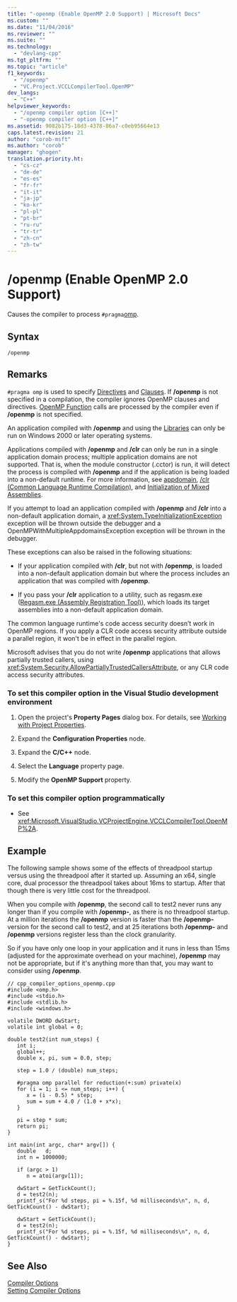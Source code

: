 ```yaml
---
title: "-openmp (Enable OpenMP 2.0 Support) | Microsoft Docs"
ms.custom: ""
ms.date: "11/04/2016"
ms.reviewer: ""
ms.suite: ""
ms.technology: 
  - "devlang-cpp"
ms.tgt_pltfrm: ""
ms.topic: "article"
f1_keywords: 
  - "/openmp"
  - "VC.Project.VCCLCompilerTool.OpenMP"
dev_langs: 
  - "C++"
helpviewer_keywords: 
  - "/openmp compiler option [C++]"
  - "-openmp compiler option [C++]"
ms.assetid: 9082b175-18d3-4378-86a7-c0eb95664e13
caps.latest.revision: 21
author: "corob-msft"
ms.author: "corob"
manager: "ghogen"
translation.priority.ht: 
  - "cs-cz"
  - "de-de"
  - "es-es"
  - "fr-fr"
  - "it-it"
  - "ja-jp"
  - "ko-kr"
  - "pl-pl"
  - "pt-br"
  - "ru-ru"
  - "tr-tr"
  - "zh-cn"
  - "zh-tw"
---
```

# /openmp (Enable OpenMP 2.0 Support)
Causes the compiler to process `#pragma`[omp](../../preprocessor/omp.md).  
  
## Syntax  
  
```  
/openmp  
```  
  
## Remarks  
 `#pragma omp` is used to specify [Directives](../../parallel/openmp/reference/openmp-directives.md) and [Clauses](../../parallel/openmp/reference/openmp-clauses.md). If **/openmp** is not specified in a compilation, the compiler ignores OpenMP clauses and directives. [OpenMP Function](../../parallel/openmp/reference/openmp-functions.md) calls are processed by the compiler even if **/openmp** is not specified.  
  
 An application compiled with **/openmp** and using the [Libraries](../../parallel/openmp/reference/openmp-libraries.md) can only be run on Windows 2000 or later operating systems.  
  
 Applications compiled with **/openmp** and **/clr** can only be run in a single application domain process; multiple application domains are not supported. That is, when the module constructor (.cctor) is run, it will detect the process is compiled with **/openmp** and if the application is being loaded into a non-default runtime. For more information, see [appdomain](../../cpp/appdomain.md), [/clr (Common Language Runtime Compilation)](../../build/reference/clr-common-language-runtime-compilation.md), and [Initialization of Mixed Assemblies](../../dotnet/initialization-of-mixed-assemblies.md).  
  
 If you attempt to load an application compiled with **/openmp** and **/clr** into a non-default application domain, a <xref:System.TypeInitializationException> exception will be thrown outside the debugger and a OpenMPWithMultipleAppdomainsException exception will be thrown in the debugger.  
  
 These exceptions can also be raised in the following situations:  
  
-   If your application compiled with **/clr**, but not with **/openmp**, is loaded into a non-default application domain but where the process includes an application that was compiled with **/openmp**.  
  
-   If you pass your **/clr** application to a utility, such as regasm.exe ([Regasm.exe (Assembly Registration Tool)](http://msdn.microsoft.com/Library/e190e342-36ef-4651-a0b4-0e8c2c0281cb)), which loads its target assemblies into a non-default application domain.  
  
 The common language runtime's code access security doesn’t work in OpenMP regions. If you apply a CLR code access security attribute outside a parallel region, it won't be in effect in the parallel region.  
  
 Microsoft advises that you do not write **/openmp** applications that allows partially trusted callers, using <xref:System.Security.AllowPartiallyTrustedCallersAttribute>, or any CLR code access security attributes.  
  
### To set this compiler option in the Visual Studio development environment  
  
1.  Open the project's **Property Pages** dialog box. For details, see [Working with Project Properties](../../ide/working-with-project-properties.md).  
  
2.  Expand the **Configuration Properties** node.  
  
3.  Expand the **C/C++** node.  
  
4.  Select the **Language** property page.  
  
5.  Modify the **OpenMP Support** property.  
  
### To set this compiler option programmatically  
  
-   See <xref:Microsoft.VisualStudio.VCProjectEngine.VCCLCompilerTool.OpenMP%2A>.  
  
## Example  
 The following sample shows some of the effects of threadpool startup versus using the threadpool after it started up. Assuming an x64, single core, dual processor the threadpool takes about 16ms to startup. After that though there is very little cost for the threadpool.  
  
 When you compile with **/openmp**, the second call to test2 never runs any longer than if you compile with **/openmp-**, as there is no threadpool startup. At a million iterations the **/openmp** version is faster than the **/openmp-** version for the second call to test2, and at 25 iterations both **/openmp-** and **/openmp** versions register less than the clock granularity.  
  
 So if you have only one loop in your application and it runs in less than 15ms (adjusted for the approximate overhead on your machine), **/openmp** may not be appropriate, but if it's anything more than that, you may want to consider using **/openmp**.  
  
```  
// cpp_compiler_options_openmp.cpp  
#include <omp.h>  
#include <stdio.h>  
#include <stdlib.h>  
#include <windows.h>  
  
volatile DWORD dwStart;  
volatile int global = 0;  
  
double test2(int num_steps) {  
   int i;  
   global++;  
   double x, pi, sum = 0.0, step;  
  
   step = 1.0 / (double) num_steps;  
  
   #pragma omp parallel for reduction(+:sum) private(x)  
   for (i = 1; i <= num_steps; i++) {  
      x = (i - 0.5) * step;  
      sum = sum + 4.0 / (1.0 + x*x);  
   }  
  
   pi = step * sum;  
   return pi;  
}  
  
int main(int argc, char* argv[]) {  
   double   d;  
   int n = 1000000;  
  
   if (argc > 1)  
      n = atoi(argv[1]);  
  
   dwStart = GetTickCount();  
   d = test2(n);  
   printf_s("For %d steps, pi = %.15f, %d milliseconds\n", n, d, GetTickCount() - dwStart);  
  
   dwStart = GetTickCount();  
   d = test2(n);  
   printf_s("For %d steps, pi = %.15f, %d milliseconds\n", n, d, GetTickCount() - dwStart);  
}  
```  
  
## See Also  
 [Compiler Options](../../build/reference/compiler-options.md)   
 [Setting Compiler Options](../../build/reference/setting-compiler-options.md)